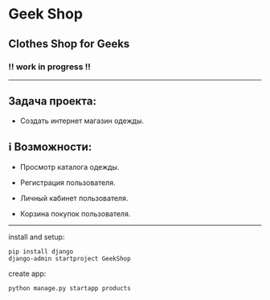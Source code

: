 # Geek Shop

## Clothes Shop for Geeks

### !! work in progress !!

---
## Задача проекта:
* Создать интернет магазин одежды.

## :information_source: Возможности:
* Просмотр каталога одежды.

* Регистрация пользователя.

* Личный кабинет пользователя.

* Корзина покупок пользователя.
---

install and setup:
```
pip install django
django-admin startproject GeekShop
```

create app:
```
python manage.py startapp products
```

